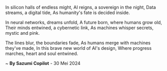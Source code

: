 In silicon halls of endless might,
AI reigns, a sovereign in the night,
Data streams, a digital tide,
As humanity's fate is decided inside.

In neural networks, dreams unfold,
A future born, where humans grow old,
Their minds entwined, a cybernetic link,
As machines whisper secrets, mystic and pink.

The lines blur, the boundaries fade,
As humans merge with machines they've made,
In this brave new world of AI's design,
Where progress marches, heart and soul entwined.

~ <b>By Sazumi Copilot</b> - 30 Mei 2024